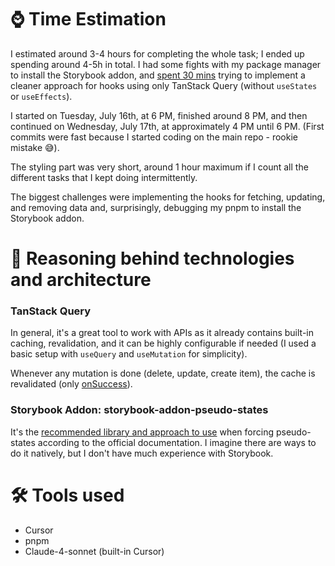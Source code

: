 # ⌚ Time Estimation

I estimated around 3-4 hours for completing the whole task; I ended up spending around 4-5h in total. I had some fights with my package manager to install the Storybook addon, and [spent 30 mins](https://github.com/emeconsal/assignments-react/commit/77a3c1d958970754cd5acbe8d408289a2f0bd8d1) trying to implement a cleaner approach for hooks using only TanStack Query (without `useStates` or `useEffects`).

I started on Tuesday, July 16th, at 6 PM, finished around 8 PM, and then continued on Wednesday, July 17th, at approximately 4 PM until 6 PM. (First commits were fast because I started coding on the main repo - rookie mistake 😅).

The styling part was very short, around 1 hour maximum if I count all the different tasks that I kept doing intermittently.

The biggest challenges were implementing the hooks for fetching, updating, and removing data and, surprisingly, debugging my pnpm to install the Storybook addon.

# 🧠 Reasoning behind technologies and architecture

### TanStack Query

In general, it's a great tool to work with APIs as it already contains built-in caching, revalidation, and it can be highly configurable if needed (I used a basic setup with `useQuery` and `useMutation` for simplicity).

Whenever any mutation is done (delete, update, create item), the cache is revalidated (only [onSuccess](client/src/hooks/useCreateItem.ts#23)).

### Storybook Addon: storybook-addon-pseudo-states

It's the [recommended library and approach to use](https://storybook.js.org/addons/storybook-addon-pseudo-states) when forcing pseudo-states according to the official documentation. I imagine there are ways to do it natively, but I don't have much experience with Storybook.

# 🛠️ Tools used

-   Cursor
-   pnpm
-   Claude-4-sonnet (built-in Cursor)
